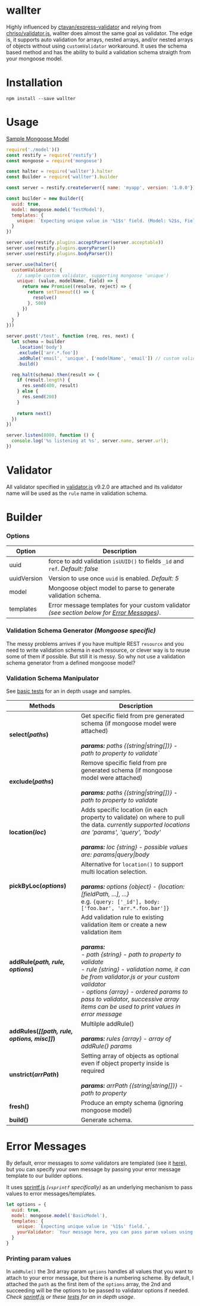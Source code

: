 # wallter
Highly influenced by [ctavan/express-validator](https://github.com/ctavan/express-validator) and relying from [chriso/validator.js](https://github.com/chriso/validator.js), wallter does almost the same goal as validator. The edge is, it supports auto validation for arrays, nested arrays, and/or nested arrays of objects without using `customValidator` workaround. It uses the schema based method and has the ability to build a validation schema straigth from your mongoose model.

# Installation

`npm install --save wallter`

# Usage
[Sample Mongoose Model](https://github.com/edgracilla/wallter/blob/master/test/models/basic.model.js)

```js
require('./model')()
const restify = require('restify')
const mongoose = require('mongoose')

const halter = require('wallter').halter
const Builder = require('wallter').builder

const server = restify.createServer({ name: 'myapp', version: '1.0.0'});

const builder = new Builder({
  uuid: true,
  model: mongoose.model('TestModel'),
  templates: {
    unique: `Expecting unique value in '%1$s' field. (Model: %2$s, Field: %3$s)`
  }
})

server.use(restify.plugins.acceptParser(server.acceptable))
server.use(restify.plugins.queryParser())
server.use(restify.plugins.bodyParser())

server.use(halter({
  customValidators: {
    // sample custom validator, supporting mongoose 'unique')
    unique: (value, modelName, field) => {
      return new Promise((resolve, reject) => {
        return setTimeout(() => {
          resolve()
        }, 500)
      })
    }
  }
}))

server.post('/test', function (req, res, next) {
  let schema = builder
    .location('body')
    .exclude(['arr.*.foo'])
    .addRule('email', 'unique', ['modelName', 'email']) // custom validator above
    .build()

  req.halt(schema).then(result => {
    if (result.length) {
      res.send(400, result)
    } else {
      res.send(200)
    }
    
    return next()
  })
})

server.listen(8080, function () {
  console.log('%s listening at %s', server.name, server.url);
})
```
# Validator
All validator specified in [validator.js](https://github.com/chriso/validator.js) v9.2.0 are attached and its validator name will be used as the `rule` name in validation schema.

# Builder
### Options

Option        | Description
------------- | -------------------
uuid          | force to add validation `isUUID()` to fields `_id` and `ref`. *Default: false* 
uuidVersion   | Version to use once `uuid` is enabled. *Default: 5*
model         | Mongoose object model to parse to generate validation schema.
templates     | Error message templates for your custom validator *(see section below for [Error Messages](https://github.com/edgracilla/wallter/blob/master/README.md#error-messages))*.

### Validation Schema Generator *(Mongoose specific)*
The messy problems arrives if you have multiple REST `resource` and you need to write validation schema in each resource, or clever way is to reuse some of them if possible. But still it is messy. So why not use a validation schema generator from a defined mongoose model?

### Validation Schema Manipulator
See [basic tests](https://github.com/edgracilla/wallter/blob/master/test/builder/basic.test.js) for an in depth usage and samples.

Methods                                        | Description
----------------------------------------------- | --------------------------------------
**select(*paths*)**                             | Get specific field from pre generated schema (if mongoose model were attached)<br><br>***params:*** *paths {(string\|string[])} - path to property to validate`*
**exclude(*paths*)**                            | Remove specific field from pre generated schema (if mongoose model were attached)<br><br>***params:*** *paths {(string\|string[])} - path to property to validate*
**location(*loc*)**                             | Adds specific location (in each property to validate) on where to pull the data. *currently supported locations are 'params', 'query', 'body'*<br><br>***params:*** *loc {string} - possible values are: params\|query\|body*
**pickByLoc(*options*)**                        | Alternative for `location()` to support multi location selection. <br><br>***params:*** *options {object} - {location: [fieldPath, ...], ...}*<br>e.g. `{query: ['_id'], body: ['foo.bar', 'arr.*.foo.bar']}` 
**addRule(*path, rule, options*)**        | Add validation rule to existing validation item or create a new validation item<br><br>***params:*** <br>*- path {string} - path to property to validate*<br>*- rule {string} - validation name, it can be from validator.js or your custom validator*<br>*- options {array} - ordered params to pass to validator, successive array items can be used to print values in error message*
**addRules(*[[path, rule, options, misc]]*)**   | Multilple addRule()<br><br>***params:*** *rules {array}  - array of addRule() params*
**unstrict(*arrPath*)**                         | Setting array of objects as optional even if object property inside is required<br><br>***params:*** *arrPath {(string\|string[])} - path to property*
**fresh()**                                     | Produce an empty schema (ignoring mongoose model)
**build()**                                     | Generate schema.

# Error Messages
By default, error messages to *some* validators are templated (see it [here](https://github.com/edgracilla/wallter/blob/master/template/messages.json)), but you can specify your own message by passing your error message template to our builder options.

It uses [sprintf.js](https://github.com/alexei/sprintf.js) *(`vsprintf` specifically)* as an underlying mechanism to pass values to error messages/templates.

```js
let options = {
  uuid: true,
  model: mongoose.model('BasicModel'),
  templates: {
    unique: `Expecting unique value in '%1$s' field.`,
    yourValidator: `Your message here, you can pass param values using sprintf.js syntax`
  }
}
```

### Printing param values
In `addRule()` the 3rd array param `options` handles all values that you want to attach to your error message, but there is a numbering scheme. By default, I attached the `path` as the first item of the `options` array, the 2nd and succeeding will be the options to be passed to validator options if needed.  *Check [sprintf.js](https://github.com/alexei/sprintf.js#usage) or these [tests](https://github.com/edgracilla/wallter/tree/master/test) for an in depth usage*.
